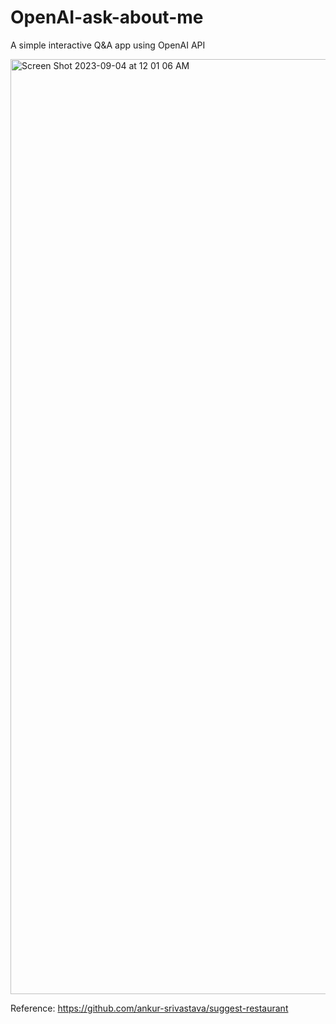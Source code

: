 # OpenAI-ask-about-me
A simple interactive Q&amp;A app using OpenAI API



<img width="1496" alt="Screen Shot 2023-09-04 at 12 01 06 AM" src="https://github.com/FrankLi123/OpenAI-ask-about-me/assets/75002277/93dd4095-d931-4933-8fe6-fb7d1487ab83">



Reference:
https://github.com/ankur-srivastava/suggest-restaurant
